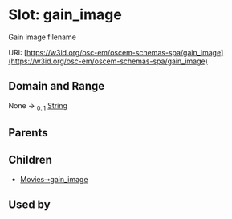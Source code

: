 
# Slot: gain_image

Gain image filename

URI: [https://w3id.org/osc-em/oscem-schemas-spa/gain_image](https://w3id.org/osc-em/oscem-schemas-spa/gain_image)


## Domain and Range

None &#8594;  <sub>0..1</sub> [String](types/String.md)

## Parents


## Children

 *  [Movies➞gain_image](Movies_gain_image.md)

## Used by

